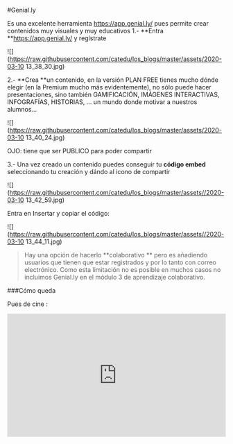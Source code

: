 #Genial.ly

Es una excelente herramienta https://app.genial.ly/ pues permite crear contenidos muy visuales y muy educativos
1.- **Entra **https://app.genial.ly/ y regístrate

![](https://raw.githubusercontent.com/catedu/los_blogs/master/assets/2020-03-10 13_38_30.jpg)

2.- **Crea **un contenido, en la versión PLAN FREE tienes mucho dónde elegir (en la Premium mucho más evidentemente), no sólo puede hacer presentaciones, sino también GAMIFICACIÓN, IMÁGENES INTERACTIVAS, INFOGRAFÍAS, HISTORIAS, ... un mundo donde motivar a nuestros alumnos...

![](https://raw.githubusercontent.com/catedu/los_blogs/master/assets/2020-03-10 13_40_24.jpg)

OJO: tiene que ser PUBLICO para poder compartir

3.- Una vez creado un contenido puedes conseguir tu **código embed** seleccionando tu creación y dándo al icono de compartir

![](https://raw.githubusercontent.com/catedu/los_blogs/master/assets//2020-03-10 13_42_59.jpg)

Entra en Insertar y copiar el código:

![](https://raw.githubusercontent.com/catedu/los_blogs/master/assets//2020-03-10 13_44_11.jpg)

> Hay una opción de hacerlo **colaborativo ** pero es añadiendo usuarios que tienen que estar registrados y por lo tanto con correo electrónico. Como esta limitación no es posible en muchos casos no incluimos Genial.ly en el módulo 3 de aprendizaje colaborativo.

###Cómo queda

Pues de cine :

<div style="width: 100%;"><div style="position: relative; padding-bottom: 56.25%; padding-top: 0; height: 0;"><iframe frameborder="0" width="1200px" height="675px" style="position: absolute; top: 0; left: 0; width: 100%; height: 100%;" src="https://view.genial.ly/5c546dc28805472c3451861a" type="text/html" allowscriptaccess="always" allowfullscreen="true" scrolling="yes" allownetworking="all"></iframe> </div> </div>
